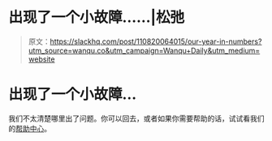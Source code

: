 # 出现了一个小故障……|松弛

> 原文：<https://slackhq.com/post/110820064015/our-year-in-numbers?utm_source=wanqu.co&utm_campaign=Wanqu+Daily&utm_medium=website>

# 出现了一个小故障…

我们不太清楚哪里出了问题。你可以回去，或者如果你需要帮助的话，试试看我们的[帮助中心](http://get.slack.help/hc/en-us)。

<noscript> </body> </html></noscript>